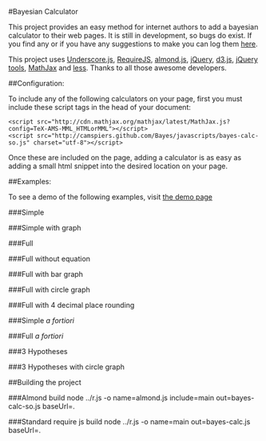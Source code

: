 #Bayesian Calculator

This project provides an easy method for internet authors to add a bayesian calculator to their web pages. It is still in development, so bugs do exist. If you find any or if you have any suggestions to make you can log them [here](https://github.com/camspiers/Bayes/issues).

This project uses [Underscore.js](http://documentcloud.github.com/underscore/), [RequireJS](http://requirejs.org/), [almond.js](https://github.com/jrburke/almond), [jQuery](http://jquery.com/), [d3.js](http://mbostock.github.com/d3/), [jQuery tools](http://jquerytools.org/), [MathJax](http://www.mathjax.org/) and [less](http://lesscss.org/). Thanks to all those awesome developers.

##Configuration:

To include any of the following calculators on your page, first you must include these script tags in the head of your document:

	<script src="http://cdn.mathjax.org/mathjax/latest/MathJax.js?config=TeX-AMS-MML_HTMLorMML"></script>
	<script src="http://camspiers.github.com/Bayes/javascripts/bayes-calc-so.js" charset="utf-8"></script>

Once these are included on the page, adding a calculator is as easy as adding a small html snippet into the desired location on your page.

##Examples:

To see a demo of the following examples, visit [the demo page](http://camspiers.github.com/Bayes/)

###Simple
	<div class="bayes-calc" data-config='{"type": "simple"}'></div>

###Simple with graph
	<div class="bayes-calc" data-config='{"type": "simple", "graph": true}'></div>

###Full
	<div class="bayes-calc" data-config='{"type": "full"}'></div>

###Full without equation
	<div class="bayes-calc" data-config='{"type": "full", "equation": false}'></div>

###Full with bar graph
	<div class="bayes-calc" data-config='{"type": "full", "graph": true}'></div>

###Full with circle graph
	<div class="bayes-calc" data-config='{"type": "full", "graph": "circle"}'></div>

###Full with 4 decimal place rounding
	<div class="bayes-calc" data-config='{"type": "full", "dp": 4}'></div>

###Simple *a fortiori*
	<div class="bayes-calc" data-config='{"type": "simple", "afortiori": true}'></div>

###Full *a fortiori*
	<div class="bayes-calc" data-config='{"type": "full", "afortiori": true}'></div>

###3 Hypotheses
	<div class="bayes-calc" data-config='{"type": "full", "num": 3}'></div>

###3 Hypotheses with circle graph
	<div class="bayes-calc" data-config='{"type": "full", "num": 3, "graph": "circle"}'></div>


##Building the project

###Almond build
	node ../r.js -o name=almond.js include=main out=bayes-calc-so.js baseUrl=.

###Standard require js build
	node ../r.js -o name=main out=bayes-calc.js baseUrl=.